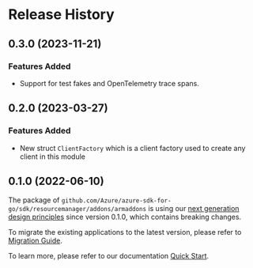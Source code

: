 # Release History

## 0.3.0 (2023-11-21)
### Features Added

- Support for test fakes and OpenTelemetry trace spans.


## 0.2.0 (2023-03-27)
### Features Added

- New struct `ClientFactory` which is a client factory used to create any client in this module


## 0.1.0 (2022-06-10)

The package of `github.com/Azure/azure-sdk-for-go/sdk/resourcemanager/addons/armaddons` is using our [next generation design principles](https://azure.github.io/azure-sdk/general_introduction.html) since version 0.1.0, which contains breaking changes.

To migrate the existing applications to the latest version, please refer to [Migration Guide](https://aka.ms/azsdk/go/mgmt/migration).

To learn more, please refer to our documentation [Quick Start](https://aka.ms/azsdk/go/mgmt).
